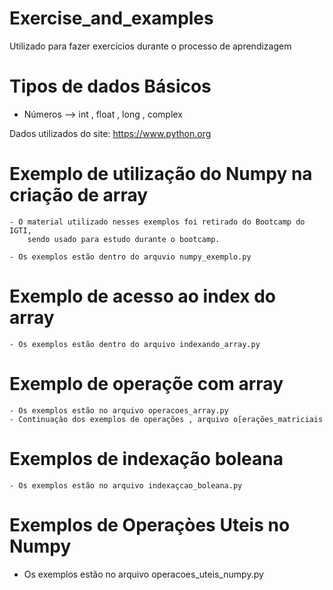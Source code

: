 # Exercise_and_examples
Utilizado para fazer exercícios durante o processo de aprendizagem

# Tipos de dados Básicos 
- Números --> int , float , long , complex


 Dados utilizados do site:
 https://www.python.org
 

# Exemplo de utilização do Numpy na criação de array

    - O material utilizado nesses exemplos foi retirado do Bootcamp do IGTI,
        sendo usado para estudo durante o bootcamp.
   
    - Os exemplos estão dentro do arquvio numpy_exemplo.py

# Exemplo de acesso ao index do array
 
    - Os exemplos estão dentro do arquivo indexando_array.py

# Exemplo de operaçõe com array

    - Os exemplos estão no arquivo operacoes_array.py
    - Continuaçào dos exemplos de operações , arquivo o[erações_matriciais

# Exemplos de indexação boleana

    - Os exemplos estão no arquivo indexaçcao_boleana.py

# Exemplos de Operaçòes Uteis no Numpy

   - Os exemplos estão no arquivo operacoes_uteis_numpy.py

